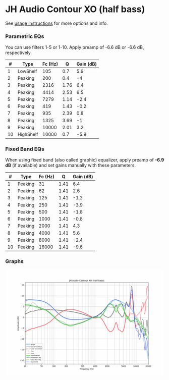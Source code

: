 # JH Audio Contour XO (half bass)
See [usage instructions](https://github.com/jaakkopasanen/AutoEq#usage) for more options and info.

### Parametric EQs
You can use filters 1-5 or 1-10. Apply preamp of -6.6 dB or -6.6 dB, respectively.

|   # | Type      |   Fc (Hz) |    Q |   Gain (dB) |
|-----|-----------|-----------|------|-------------|
|   1 | LowShelf  |       105 | 0.7  |         5.9 |
|   2 | Peaking   |       200 | 0.4  |        -4   |
|   3 | Peaking   |      2316 | 1.76 |         6.4 |
|   4 | Peaking   |      4414 | 2.53 |         6.5 |
|   5 | Peaking   |      7279 | 1.14 |        -2.4 |
|   6 | Peaking   |       419 | 1.43 |        -0.2 |
|   7 | Peaking   |       935 | 2.39 |         0.8 |
|   8 | Peaking   |      1325 | 3.69 |        -1   |
|   9 | Peaking   |     10000 | 2.01 |         3.2 |
|  10 | HighShelf |     10000 | 0.7  |        -5.9 |

### Fixed Band EQs
When using fixed band (also called graphic) equalizer, apply preamp of **-6.9 dB** (if available) and set gains manually with these parameters.

|   # | Type    |   Fc (Hz) |    Q |   Gain (dB) |
|-----|---------|-----------|------|-------------|
|   1 | Peaking |        31 | 1.41 |         6.4 |
|   2 | Peaking |        62 | 1.41 |         2.6 |
|   3 | Peaking |       125 | 1.41 |        -1.2 |
|   4 | Peaking |       250 | 1.41 |        -3.9 |
|   5 | Peaking |       500 | 1.41 |        -1.8 |
|   6 | Peaking |      1000 | 1.41 |        -0.8 |
|   7 | Peaking |      2000 | 1.41 |         4.3 |
|   8 | Peaking |      4000 | 1.41 |         5.6 |
|   9 | Peaking |      8000 | 1.41 |        -2.4 |
|  10 | Peaking |     16000 | 1.41 |        -9.6 |

### Graphs
![](./JH%20Audio%20Contour%20XO%20(half%20bass).png)
